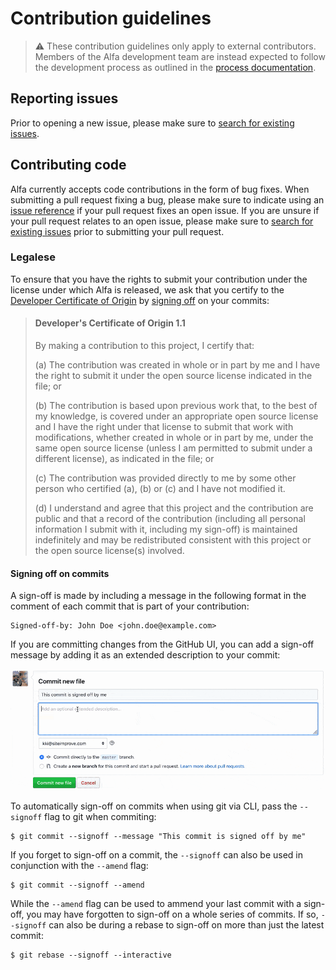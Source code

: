 [search for existing issues]: https://github.com/Siteimprove/alfa/search?type=Issues

# Contribution guidelines

> :warning: These contribution guidelines only apply to external contributors. Members of the Alfa development team are instead expected to follow the development process as outlined in the [process documentation](PROCESS.md).

## Reporting issues

Prior to opening a new issue, please make sure to [search for existing issues][].

## Contributing code

Alfa currently accepts code contributions in the form of bug fixes. When submitting a pull request fixing a bug, please make sure to indicate using an [issue reference](https://help.github.com/articles/autolinked-references-and-urls/#issues-and-pull-requests) if your pull request fixes an open issue. If you are unsure if your pull request relates to an open issue, please make sure to [search for existing issues][] prior to submitting your pull request.

### Legalese

To ensure that you have the rights to submit your contribution under the license under which Alfa is released, we ask that you certify to the [Developer Certificate of Origin](https://developercertificate.org/) by [signing off](https://git-scm.com/docs/git-commit#git-commit---signoff) on your commits:

> #### Developer's Certificate of Origin 1.1
>
> By making a contribution to this project, I certify that:
>
> (a) The contribution was created in whole or in part by me and I have the right to submit it under the open source license indicated in the file; or
>
> (b) The contribution is based upon previous work that, to the best of my knowledge, is covered under an appropriate open source license and I have the right under that license to submit that work with modifications, whether created in whole or in part by me, under the same open source license (unless I am permitted to submit under a different license), as indicated in the file; or
>
> (c) The contribution was provided directly to me by some other person who certified (a), (b) or (c) and I have not modified it.
>
> (d) I understand and agree that this project and the contribution are public and that a record of the contribution (including all personal information I submit with it, including my sign-off) is maintained indefinitely and may be redistributed consistent with this project or the open source license(s) involved.

#### Signing off on commits

A sign-off is made by including a message in the following format in the comment of each commit that is part of your contribution:

```
Signed-off-by: John Doe <john.doe@example.com>
```

If you are committing changes from the GitHub UI, you can add a sign-off message by adding it as an extended description to your commit:

![Video showing how to sign-off on commits through the GitHub UI](../media/sign-off.gif)

To automatically sign-off on commits when using git via CLI, pass the `--signoff` flag to git when commiting:

```console
$ git commit --signoff --message "This commit is signed off by me"
```

If you forget to sign-off on a commit, the `--signoff` can also be used in conjunction with the `--amend` flag:

```console
$ git commit --signoff --amend
```

While the `--amend` flag can be used to ammend your last commit with a sign-off, you may have forgotten to sign-off on a whole series of commits. If so, `--signoff` can also be during a rebase to sign-off on more than just the latest commit:

```console
$ git rebase --signoff --interactive
```
